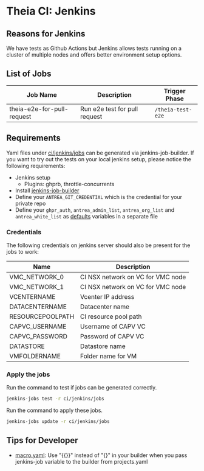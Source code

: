 # Theia CI: Jenkins

## Reasons for Jenkins

We have tests as Github Actions but Jenkins allows tests running on a cluster of
multiple nodes and offers better environment setup options.

## List of Jobs

| Job Name | Description                                    | Trigger Phase   |
|----------|------------------------------------------------|-----------------|
|  theia-e2e-for-pull-request | Run e2e test for pull request                  | `/theia-test-e2e` |

## Requirements

Yaml files under [ci/jenkins/jobs](/ci/jenkins/jobs) can be generated via
jenkins-job-builder. If you want to try out the tests on your local jenkins
setup, please notice the following requirements:

* Jenkins setup
  * Plugins: ghprb, throttle-concurrents
* Install
  [jenkins-job-builder](https://docs.openstack.org/infra/jenkins-job-builder/index.html)
* Define your `ANTREA_GIT_CREDENTIAL` which is the credential for your private
  repo
* Define your `ghpr_auth`, `antrea_admin_list`, `antrea_org_list` and
  `antrea_white_list` as
  [defaults](https://docs.openstack.org/infra/jenkins-job-builder/definition.html#defaults)
  variables in a separate file

### Credentials

The following credentials on jenkins server should also be present for the jobs to work:

| Name         | Description                         |
|--------------|-------------------------------------|
| VMC_NETWORK_0 | CI NSX network on VC for VMC node   |
 | VMC_NETWORK_1 | CI NSX network on VC for VMC node   |
 | VCENTERNAME  | Vcenter IP address                  |
 | DATACENTERNAME | Datacenter name                     |
 | RESOURCEPOOLPATH | CI resource pool path               |
 | CAPVC_USERNAME | Username of CAPV VC                 |
 | CAPVC_PASSWORD | Password of CAPV VC                 |
| DATASTORE | Datastore name                      |
| VMFOLDERNAME | Folder name for VM                  |

### Apply the jobs

Run the command to test if jobs can be generated correctly.  

```bash
jenkins-jobs test -r ci/jenkins/jobs
```

Run the command to apply these jobs.  

```bash
jenkins-jobs update -r ci/jenkins/jobs
```

## Tips for Developer

* [macro.yaml](/ci/jenkins/jobs/macros.yaml): Use "{{}}" instead of "{}" in your builder when you pass jenkins-job variable to the builder from projects.yaml
